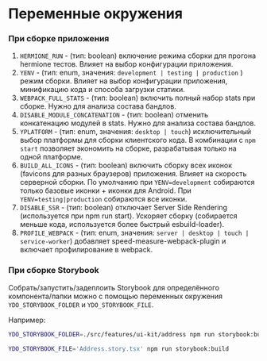 # Переменные окружения

### При сборке приложения
1. `HERMIONE_RUN` - (тип: boolean) включение режима сборки для прогона hermione тестов. Влияет на выбор конфигурации приложения.
2. `YENV` - (тип: enum, значения: `development | testing | production` ) режим сборки. Влияет на выбор конфигурации приложения, минификацию кода и способа загрузки статики.
3. `WEBPACK_FULL_STATS` - (тип: boolean) включить полный набор stats при сборке. Нужно для анализа состава бандлов.
4. `DISABLE_MODULE_CONCATENATION` - (тип: boolean) отменить конкатенацию модулей в stats. Нужно для анализа состава бандлов.
5. `YPLATFORM` - (тип: enum, значения: `desktop | touch`) исключительный выбор платформы для сборки клиентского кода. В комбинации с `npm start` позволяет экономить на сборке, разрабатывая только на одной платформе.
6. `BUILD_ALL_ICONS` - (тип: boolean) включить сборку всех иконок (favicons для разных браузеров) приложения. Влияет на скорость серверной сборки. По умолчанию при `YENV=development` собираются только базовые иконки + иконки для Android. При `YENV=testing|production` собираются все иконки.
7. `DISABLE_SSR` - (тип: boolean) отключает Server Side Rendering (используется при npm run start). Ускоряет сборку (собирается меньше кода, используется более быстрый esbuild-loader).
8. `PROFILE_WEBPACK` - (тип: enum, значения: `server | desktop | touch | service-worker`) добавляет speed-measure-webpack-plugin и включает профилирование в webpack.

### При сборке Storybook
Собрать/запустить/задеплоить Storybook для определённого компонента/папки можно с помощью переменных окружения `YDO_STORYBOOK_FOLDER` и `YDO_STORYBOOK_FILE`.

Например:
```bash
YDO_STORYBOOK_FOLDER=./src/features/ui-kit/address npm run storybook:build

YDO_STORYBOOK_FILE='Address.story.tsx' npm run storybook:build
```
